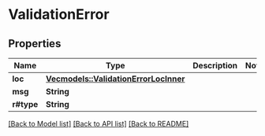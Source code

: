 # ValidationError

## Properties

Name | Type | Description | Notes
------------ | ------------- | ------------- | -------------
**loc** | [**Vec<models::ValidationErrorLocInner>**](ValidationError_loc_inner.md) |  | 
**msg** | **String** |  | 
**r#type** | **String** |  | 

[[Back to Model list]](../README.md#documentation-for-models) [[Back to API list]](../README.md#documentation-for-api-endpoints) [[Back to README]](../README.md)


